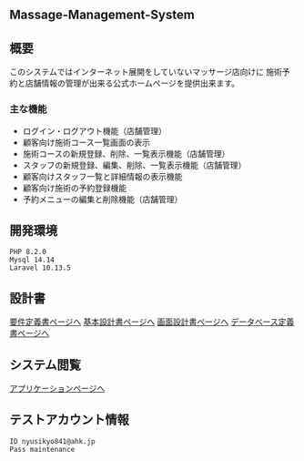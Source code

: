 ## Massage-Management-System

## 概要
このシステムではインターネット展開をしていないマッサージ店向けに
施術予約と店舗情報の管理が出来る公式ホームページを提供出来ます。

### 主な機能
* ログイン・ログアウト機能（店舗管理）
* 顧客向け施術コース一覧画面の表示
* 施術コースの新規登録、削除、一覧表示機能（店舗管理）
* スタッフの新規登録、編集、削除、一覧表示機能（店舗管理）
* 顧客向けスタッフ一覧と詳細情報の表示機能
* 顧客向け施術の予約登録機能
* 予約メニューの編集と削除機能（店舗管理）

## 開発環境
```
PHP 8.2.0
Mysql 14.14
Laravel 10.13.5
```
## 設計書
[要件定義書ページへ](https://docs.google.com/spreadsheets/d/166rAqLTlv0iNQEoMvdXcWU7k2DZmrO76/edit?usp=sharing&ouid=115237065520643277812&rtpof=true&sd=true)
[基本設計書ページへ](https://docs.google.com/spreadsheets/d/1kxGvy1t889e4UqxlIXqPuXQ0IsOgBOEn/edit?usp=drive_link&ouid=115237065520643277812&rtpof=true&sd=true)
[画面設計書ページへ](https://docs.google.com/spreadsheets/d/1959YcOIXWMyjw4gv2QVneOq9CxkkgpWG/edit?usp=drive_link&ouid=115237065520643277812&rtpof=true&sd=true)
[データベース定義書ページへ](https://docs.google.com/spreadsheets/d/1QPQGpvv9QbK8_U_DKhuEjgs10cpgt-D4/edit?usp=drive_link&ouid=115237065520643277812&rtpof=true&sd=true)


## システム閲覧

[アプリケーションページへ](https://laravel-indie-product-mms-03083073b5b3.herokuapp.com/)
 
## テストアカウント情報
```
ID nyusikyo841@ahk.jp
Pass maintenance
```